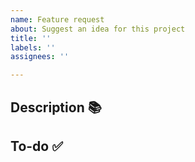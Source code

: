 ```yaml
---
name: Feature request
about: Suggest an idea for this project
title: ''
labels: ''
assignees: ''

---
```


## Description 📚
<!-- 이슈에 대한 설명을 적어주세요 -->

## To-do ✅︎
<!-- 체크박스를 이용해 할 일을 적어주세요 -->
